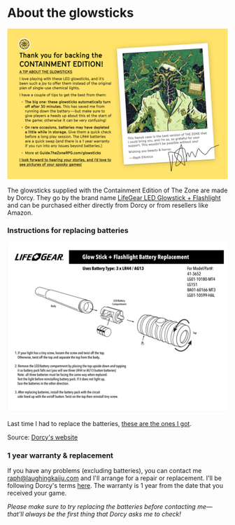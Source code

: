 # About the glowsticks
![Character list](./RawPostcard.png)

The glowsticks supplied with the Containment Edition of The Zone are made by Dorcy. They go by the brand name [LifeGear LED Glowstick + Flashlight](https://www.dorcy.com/led-reusable-twist-glow-stick-2pack) and can be purchased either directly from Dorcy or from resellers like Amazon.


### Instructions for replacing batteries
![Character list](./dorcy.png)

Last time I had to replace the batteries, [these are the ones I got](https://www.amazon.com/gp/product/B07Q16ZPFC/ref=ppx_yo_dt_b_search_asin_title?ie=UTF8&th=1).

Source: [Dorcy's website](https://www.dorcy.com/downloads/dl/file/id/237/product/1140/glowstick_flashlights_batteryinstructions_2.pdf)

### 1 year warranty & replacement
If you have any problems (excluding batteries), you can contact me [raph@laughingkaiju.com](mailto:raph@laughingkaiju.com) and I'll arrange for a repair or replacement. I'll be following Dorcy's terms [here](https://www.dorcy.com/warranty). The warranty is 1 year from the date that you received your game.

*Please make sure to try replacing the batteries before contacting me—that'll always be the first thing that Dorcy asks me to check!*